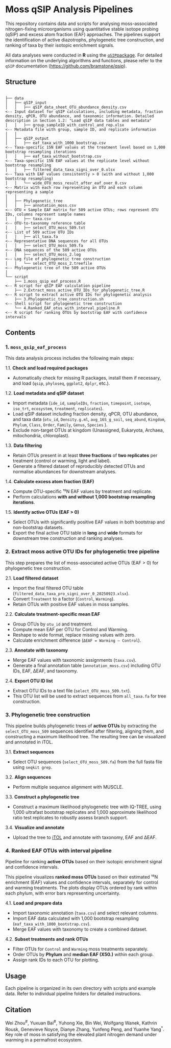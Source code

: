 # Moss qSIP Analysis Pipelines

This repository contains data and scripts for analysing moss-associated nitrogen-fixing microorganisms using quantitative stable isotope probing (qSIP) and excess atom fraction (EAF) approaches. The pipelines support the identification of active diazotrophs, phylogenetic tree construction, and ranking of taxa by their isotopic enrichment signals.  

All data analyses were conducted in **R** using the [`qSIP`package](https://github.com/bramstone/qsip). For detailed information on the underlying algorithms and functions, please refer to the `qSIP` documentation (https://github.com/bramstone/qsip).

## Structure
```

├── data
│   ├── qSIP_input
│   │   ├── qSIP_data_sheet_OTU_abundance_density.csv                  <-- Input dataset for qSIP calculations, including metadata, fraction density, qPCR, OTU abundance, and taxonomic information. Detailed description in Section 1.2: "Load qSIP data tables and metadata"
│   │   ├── group_sampleID_with_control_and_rep.xlsx                   <-- Metadata file with group, sample ID, and replicate information
│   │
│   ├── qSIP_output
│   │   ├── eaf_taxa_with_1000_bootstrap.csv                           <-- Taxa-specific 15N EAF values at the treatment level based on 1,000 bootstrap resampling iterations
│   │   ├── eaf_taxa_without_bootstrap.csv                             <-- Taxa-specific 15N EAF values at the replicate level without bootstrap resampling
│   │   ├── filtered_data_taxa_signi_over_0.xlsx                       <-- Taxa with EAF values consistently > 0 (with and without 1,000 bootstrap resampling)
│   │   └── wide_OTU_moss_result_after_eaf_over_0.csv                  <-- Matrix with each row representing an OTU and each column representing a sample
│   │
│   ├── Phylogenetic_tree
│   │   ├── annotation_moss.csv                                        <-- OTU × Sample EAF matrix for 509 active OTUs; rows represent OTU IDs, columns represent sample names
│   │   ├── taxa.csv                                                   <-- OTU-to-taxonomy reference table
│   │   ├── select_OTU_moss_509.txt                                    <-- List of 509 active OTU IDs
│   │   ├── all_taxa.fa                                                <-- Representative DNA sequences for all OTUs
│   │   ├── select_OTU_moss_509.fa                                     <-- DNA sequences of the 509 active OTUs
│   │   ├── select_OTU_moss_2.log                                      <-- Log file of phylogenetic tree construction
│   │   └── select_OTU_moss_2.treefile                                 <-- Phylogenetic tree of the 509 active OTUs
│
└── script
    ├── 1.moss_qsip_eaf_process.R                                      <-- R script for qSIP EAF calculation pipeline
    ├── 2.Extract_moss_active_OTU_IDs_for_phylogenetic_tree.R          <-- R script to extract active OTU IDs for phylogenetic analysis
    ├── 3.Phylogenetic_tree_construction.sh                            <-- Shell script for phylogenetic tree construction
    └── 4.Ranked_EAF_otus_with_interval_pipeline.R                     <-- R script for ranking OTUs by bootstrap EAF with confidence intervals
```


## Contents

### 1. `moss_qsip_eaf_process`
This data analysis process includes the following main steps:

1.1. **Check and load required packages**  
   - Automatically check for missing R packages, install them if necessary, and load (`qsip`, `phyloseq`, `ggplot2`, `dplyr`, etc.).

1.2. **Load metadata and qSIP dataset**  
   - Import metadata (`ide_id`, `sampleIDs`, `fraction`, `timepoint`, `isotope`, `iso_trt`, `ecosystem`, `treatment`, `replicates`).  
   - Load qSIP dataset including fraction density, qPCR, OTU abundance, and taxa data (`otu_id`, `Density.g.ml`, `avg_16S_g_soil`, `seq_abund`,  `Kingdom`, `Phylum`, `Class`, `Order`, `Family`, `Genus`, `Species` ).  
   - Exclude non-target OTUs at kingdom (Unassigned, Eukaryota, Archaea, mitochondria, chloroplast).

1.3. **Data filtering**  
   - Retain OTUs present in at least **three fractions** of **two replicates** per treatment (control or warming, light and label).  
   - Generate a filtered dataset of reproducibly detected OTUs and normalise abundances for downstream analyses.

1.4. **Calculate excess atom fraction (EAF)**  
   - Compute OTU-specific ¹⁵N EAF values by treatment and replicate.  
   - Perform calculations **with and without 1,000 bootstrap resampling iterations**.  

1.5. **Identify active OTUs (EAF > 0)**  
   - Select OTUs with significantly positive EAF values in both bootstrap and non-bootstrap datasets.  
   - Export the final active OTU table in **long** and **wide** formats for downstream tree construction and ranking analyses.

### 2. Extract moss active OTU IDs for phylogenetic tree pipeline
This step prepares the list of moss-associated active OTUs (EAF > 0) for phylogenetic tree construction.

2.1. **Load filtered dataset**  
   - Import the final filtered OTU table (`filtered_data_taxa_pro_signi_over_0_20250923.xlsx`).  
   - Convert `Treatment` to a factor (`Control`, `Warming`).  
   - Retain OTUs with positive EAF values in moss samples.

2.2. **Calculate treatment-specific mean EAF**  
   - Group OTUs by `otu_id` and treatment.  
   - Compute mean EAF per OTU for Control and Warming.  
   - Reshape to wide format, replace missing values with zero.  
   - Calculate enrichment difference (`ΔEAF = Warming – Control`).

2.3. **Annotate with taxonomy**  
   - Merge EAF values with taxonomic assignments (`taxa.csv`).  
   - Generate a final annotation table (`annotation_moss.csv`) including OTU IDs, EAF, ΔEAF, and taxonomy.

2.4. **Export OTU ID list**  
   - Extract OTU IDs to a text file (`select_OTU_moss_509.txt`).  
   - This OTU list will be used to extract sequences from `all_taxa.fa` for tree construction.

### 3. Phylogenetic tree construction
This pipeline builds phylogenetic trees of **active OTUs** by extracting the `select_OTU_moss_509` sequences identified after filtering, aligning them, and constructing a maximum likelihood tree. The resulting tree can be visualized and annotated in iTOL.

3.1. **Extract sequences**  
   - Select OTU sequences (`select_OTU_moss_509.fa`) from the full fasta file using `seqkit grep`.

3.2. **Align sequences**  
   - Perform multiple sequence alignment with MUSCLE.

3.3. **Construct a phylogenetic tree**  
   - Construct a maximum likelihood phylogenetic tree with IQ-TREE, using 1,000 ultrafast bootstrap replicates and 1,000 approximate likelihood ratio test replicates to robustly assess branch support.

3.4. **Visualize and annotate**  
   - Upload the tree to [iTOL](http://itol.embl.de/) and annotate with taxonomy, EAF and ΔEAF.

### 4. Ranked EAF OTUs with interval pipeline
Pipeline for ranking **active OTUs** based on their isotopic enrichment signal and confidence intervals.

This pipeline visualizes **ranked moss OTUs** based on their estimated ¹⁵N enrichment (EAF) values and confidence intervals, separately for control and warming treatments. The plots display OTUs ordered by rank within each phylum, with error bars representing uncertainty.

4.1. **Load and prepare data**  
   - Import taxonomic annotation (`taxa.csv`) and select relevant columns.  
   - Import EAF data calculated with 1,000 bootstrap resampling (`eaf_taxa_with_1000_bootstrap.csv`).  
   - Merge EAF values with taxonomy to create a combined dataset.

4.2. **Subset treatments and rank OTUs**  
   - Filter OTUs for `Control` and `Warming` moss treatments separately.  
   - Order OTUs by **Phylum** and **median EAF (X50.)** within each group.  
   - Assign rank IDs to each OTU for plotting.

## Usage
Each pipeline is organized in its own directory with scripts and example data. Refer to individual pipeline folders for detailed instructions.

## Citation 
Wei Zhou<sup>#</sup>, Yuxuan Bai<sup>#</sup>, Yuhong Xie, Bin Wei, Wolfgang Wanek, Kathrin Rousk, Genevieve Noyce, Dianye Zhang, Yunfeng Peng, and Yuanhe Yang<sup>*</sup>. Key role of moss in satisfying the elevated plant nitrogen demand under warming in a permafrost ecosystem. 

